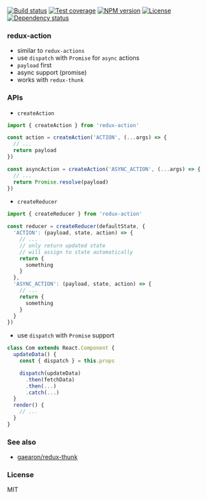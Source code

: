 
[![Build status][travis-img]][travis-url]
[![Test coverage][coveralls-img]][coveralls-url]
[![NPM version][npm-img]][npm-url]
[![License][license-img]][license-url]
[![Dependency status][david-img]][david-url]

### redux-action

* similar to `redux-actions`
* use `dispatch` with `Promise` for `async` actions
* `payload` first
* async support (promise)
* works with `redux-thunk`

### APIs

* `createAction`

```js
import { createAction } from 'redux-action'

const action = createAction('ACTION', (...args) => {
  // ...
  return payload
})

const asyncAction = createAction('ASYNC_ACTION', (...args) => {
  // ...
  return Promise.resolve(payload)
})
```

* `createReducer`

```js
import { createReducer } from 'redux-action'

const reducer = createReducer(defaultState, {
  'ACTION': (payload, state, action) => {
    // ...
    // only return updated state
    // will assign to state automatically
    return {
      something
    }
  },
  'ASYNC_ACTION': (payload, state, action) => {
    // ...
    return {
      something
    }
  }
})
```

* use `dispatch` with `Promise` support

```js
class Com extends React.Component {
  updateData() {
    const { dispatch } = this.props

    dispatch(updateData)
      .then(fetchData)
      .then(...)
      .catch(...)
  }
  render() {
    // ...
  }
}
```

### See also

* [gaearon/redux-thunk](https://github.com/gaearon/redux-thunk)

### License
MIT

[npm-img]: https://img.shields.io/npm/v/redux-action.svg?style=flat-square
[npm-url]: https://npmjs.org/package/redux-action
[travis-img]: https://img.shields.io/travis/coderhaoxin/redux-action.svg?style=flat-square
[travis-url]: https://travis-ci.org/coderhaoxin/redux-action
[coveralls-img]: https://img.shields.io/coveralls/coderhaoxin/redux-action.svg?style=flat-square
[coveralls-url]: https://coveralls.io/r/coderhaoxin/redux-action?branch=master
[license-img]: https://img.shields.io/badge/license-MIT-green.svg?style=flat-square
[license-url]: http://opensource.org/licenses/MIT
[david-img]: https://img.shields.io/david/coderhaoxin/redux-action.svg?style=flat-square
[david-url]: https://david-dm.org/coderhaoxin/redux-action
